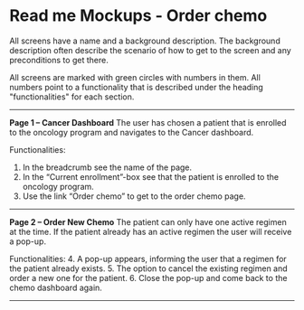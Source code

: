 # Read me Mockups - Order chemo
All screens have a name and a background description. The background description often describe the scenario of how to get to the screen and any preconditions to get there.

All screens are marked with green circles with numbers in them. All numbers point to a functionality that is described under the heading "functionalities" for each section.


---

**Page 1 – Cancer Dashboard** The user has chosen a patient that is enrolled to the oncology program and navigates to the Cancer dashboard.

Functionalities:
1. In the breadcrumb see the name of the page.
2. In the “Current enrollment”-box see that the patient is enrolled to the oncology program. 
3. Use the link “Order chemo” to get to the order chemo page. 

---

**Page 2 – Order New Chemo** The patient can only have one active regimen at the time. If the patient already has an active regimen the user will receive a pop-up. 

Functionalities:
4. A pop-up appears, informing the user that a regimen for the patient already exists. 
5. The option to cancel the existing regimen and order a new one for the patient. 
6. Close the pop-up and come back to the chemo dashboard again. 
 

---
